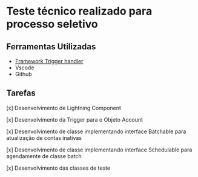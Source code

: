 # Teste técnico realizado para processo seletivo

## Ferramentas Utilizadas

- [Framework Trigger handler](https://github.com/kevinohara80/sfdc-trigger-framework)
- Vscode
- Github

## Tarefas

[x] Desenvolvimento de Lightning Component

[x] Desenvolvimento da Trigger para o Objeto Account

[x] Desenvolvimento de classe implementando interface Batchable para atualização de contas inativas

[x] Desenvolvimento de classe implementando interface Schedulable para agendamente de classe batch

[x] Desenvolvimento das classes de teste
